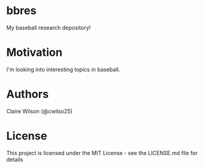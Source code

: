 # bbres
My baseball research depository!

# Motivation
I'm looking into interesting topics in baseball.

# Authors
Claire Wilson (@cwilso25)

# License
This project is licensed under the MIT License - see the LICENSE.md file for details
